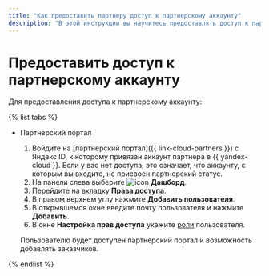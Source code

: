```yaml
---
title: "Как предоставить партнеру доступ к партнерскому аккаунту"
description: "В этой инструкции вы научитесь предоставлять доступ к партнерскому аккаунту"
---
```


# Предоставить доступ к партнерскому аккаунту

Для предоставления доступа к партнерскому аккаунту:

{% list tabs %}

- Партнерский портал

  1. Войдите на [партнерский портал]({{ link-cloud-partners }}) с Яндекс ID, к которому привязан аккаунт партнера в {{ yandex-cloud }}. Если у вас нет доступа, это означает, что аккаунту, с которым вы входите, не присвоен партнерский статус.
  1. На панели слева выберите ![icon](../../../_assets/partner/dashboard.svg) **Дашборд**.
  1. Перейдите на вкладку **Права доступа**.
  1. В правом верхнем углу нажмите **Добавить пользователя**. 
  1. В открывшемся окне введите почту пользователя и нажмите **Добавить**.
  1. В окне **Настройка прав доступа** укажите [роли](../../../iam/concepts/access-control/roles.md) пользователя.

  Пользователю будет доступен партнерский портал и возможность добавлять заказчиков.

{% endlist %}